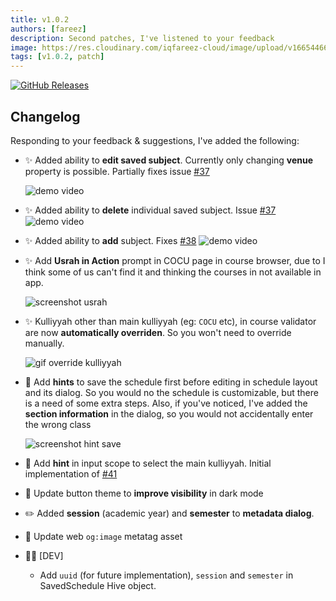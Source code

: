 ```yaml
---
title: v1.0.2
authors: [fareez]
description: Second patches, I've listened to your feedback
image: https://res.cloudinary.com/iqfareez-cloud/image/upload/v1665446690/IIUM%20Schedule/v1.0.2_kl5crp.png
tags: [v1.0.2, patch]
---
```


[![GitHub Releases](https://img.shields.io/badge/github-release-%23121011.svg?style=for-the-badge&logo=github&logoColor=white)](https://github.com/iiumschedule/iium_schedule/releases/tag/1.0.2%2B17)

## Changelog

Responding to your feedback & suggestions, I've added the following:

- :sparkles: Added ability to **edit saved subject**. Currently only changing **venue** property is possible. Partially fixes issue [#37](https://github.com/iiumschedule/iium_schedule/issues/37)

  ![demo video](edit-schedule.gif)

- :sparkles: Added ability to **delete** individual saved subject. Issue [#37](https://github.com/iiumschedule/iium_schedule/issues/37)
  ![demo video](remove-subject.gif)
- :sparkles: Added ability to **add** subject. Fixes [#38](https://github.com/iiumschedule/iium_schedule/issues/38)
  ![demo video](add-subject.gif)
- :sparkles: Add **Usrah in Action** prompt in COCU page in course browser, due to I think some of us can't find it and thinking the courses in not available in app.

  ![screenshot usrah](flutter_04.png)

- :sparkles: Kulliyyah other than main kulliyyah (eg: `COCU` etc), in course validator are now **automatically overriden**. So you won't need to override manually.

  ![gif override kulliyyah](auto-fetch.gif)

- :children_crossing: Add **hints** to save the schedule first before editing in schedule layout and its dialog. So you would no the schedule is customizable, but there is a need of some extra steps. Also, if you've
  noticed, I've added the **section information** in the dialog, so you would not accidentally enter the wrong class

  ![screenshot hint save](flutter_03.png)

- :children_crossing: Add **hint** in input scope to select the main kulliyyah. Initial implementation of [#41](https://github.com/iiumschedule/iium_schedule/issues/41)
- :lipstick: Update button theme to **improve visibility** in dark mode
- :pencil2: Added **session** (academic year) and **semester** to **metadata dialog**.
- :bento: Update web `og:image` metatag asset
- :technologist: [DEV]
  - Add `uuid` (for future implementation), `session` and `semester` in SavedSchedule Hive object.
